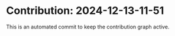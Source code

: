 # Contribution: 2024-12-13-11-51
This is an automated commit to keep the contribution graph active.
